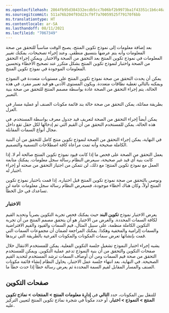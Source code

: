 ```yaml
---
ms.openlocfilehash: 2864fb95d384332ecdb5cc7b06bf2b9973ba1f43351c1b6c46aa2b5f13b2c7f2
ms.sourcegitcommit: 511a76b204f93d23cf9f7a70059525f79170f6bb
ms.translationtype: HT
ms.contentlocale: ar-SA
ms.lasthandoff: 08/11/2021
ms.locfileid: "7067349"
---
```

بعد إضافة معلومات إلى نموذج تكوين المنتج، يصبح الوقت مناسباً للتحقق من صحة المعلومات وأنه يتم عرضها بتنسيق منطقي. وعند إجراء تصحيحات، يمكنك تغيير المعلومات في نموذج تكوين المنتج بعد التحقق من الصحة والاختبار. ويمكن إجراء التحقق من الصحة واختبار لنموذج تكوين المنتج بشكل متكرر عند تصحيح الأخطاء وتحسين المعلومات الموجودة في نموذج تكوين المنتج.

يمكن أن يحدث التحقق من صحة نموذج تكوين المنتج على مستويات متعددة في النموذج ويمكنه بالتالي تغطية نطاقات متعددة. ويكون المستوى الأدنى هو قيد تعبير مفرد. في هذه الحالة، يتم إجراء التحقق من الصحة عادة بواسطة مصمم المنتج للتحقق من صحة بنية التعبير.

بطريقة مماثلة، يمكن التحقق من صحة حالة بند قائمة مكونات الصنف أو عملية مسار في العزل.

يمكن أيضاً إجراء التحقق من الصحة لتعريف قيد جدول معرف بواسطة المستخدم. في هذه الحالة، يمكن للمستخدم التحقق من أن القيم التي تم إدخالها لكل حقل تقع داخل مجال أنواع السمات المقابلة.

في النهاية، يمكن إجراء التحقق من الصحة لنموذج تكوين منتج كامل للتحقق من أن البنية الكاملة صحيحة وأنه تمت مراعاة كافة اصطلاحات التسمية والتصميم.

يعمل التحقق من الصحة على فحص ما إذا كانت قيود نموذج تكوين المنتج صالحة أم لا. إذا كانت بنية أي قيد غير صحيحة، سيعرض النظام رسالة سجل معلومات. يمكنك متابعة العمل مع نموذج تكوين المنتج؛ مع ذلك، لن تتمكن من اجتياز التحقق من صحته أو إجراء اختبار له.

ونوصي بالتحقق من صحة نموذج تكوين المنتج قبل اختباره. إذا قمت باختبار نموذج تكوين المنتج أولاً، وكان هناك أخطاء موجودة، فسيعرض النظام رسالة سجل معلومات عامة لن تساعدك في حل الخطأ.

### <a name="testing"></a>الاختبار

يعرض الاختبار نموذج **تكوين البند** حيث يمكنك فحص تجربة التكوين بصرياً وتحديد القيم لكافة السمات المحددة. والغرض من الاختبار هو أن يتحقق مصمم المنتج من أن تجربة التكوين الكاملة منظمة، على سبيل المثال، قيم السمات والقيود والقيم الافتراضية والسمات إلزامية والمخفية وهكذا. يمكنك المراجعة لضمان أن مجموعات السمات التي قمت بإنشائها تعرض سمات المكونات والمكونات الفرعية بالطريقة التي تريدها.

يشبه إجراء اختبار النموذج تشغيل جلسة التكوين الفعلية.
يمكن للمستخدم الانتقال خلال صفحات التكوين والتحقق من أن بنية النموذج تدعم عملية التكوين. ويمكن للمستخدم التحقق من صحة قيم السمات ومن أن أوصاف السمات ترشد المستخدم لتحديد القيم الصحيحة. في النهاية، بعد انتهاء جلسة عمل الاختبار، يحاول النظام إنشاء قائمة مكونات الصنف والمسار المقابل لقيم السمة المحددة ثم يعرض رسالة خطأ إذا حدث خطأ ما.

## <a name="configuration-pages"></a>صفحات التكوين

للتنقل بين المكونات، حدد **التالي** في **إدارة معلومات المنتج > المنتجات > نماذج تكوين المنتج > النموذج > اختبار**، أو حدد مكوناً في شجرة نماذج تكوين المنتج لتعيين التركيز عليه.


